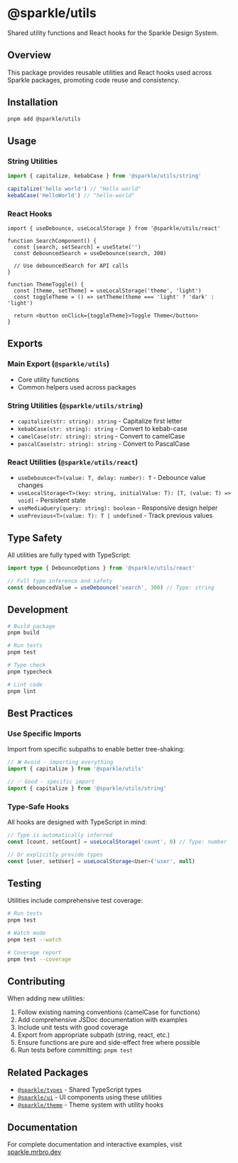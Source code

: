 # @sparkle/utils

Shared utility functions and React hooks for the Sparkle Design System.

## Overview

This package provides reusable utilities and React hooks used across Sparkle packages, promoting code reuse and consistency.

## Installation

```bash
pnpm add @sparkle/utils
```

## Usage

### String Utilities

```typescript
import { capitalize, kebabCase } from '@sparkle/utils/string'

capitalize('hello world') // "Hello world"
kebabCase('HelloWorld') // "hello-world"
```

### React Hooks

```tsx
import { useDebounce, useLocalStorage } from '@sparkle/utils/react'

function SearchComponent() {
  const [search, setSearch] = useState('')
  const debouncedSearch = useDebounce(search, 300)

  // Use debouncedSearch for API calls
}

function ThemeToggle() {
  const [theme, setTheme] = useLocalStorage('theme', 'light')
  const toggleTheme = () => setTheme(theme === 'light' ? 'dark' : 'light')

  return <button onClick={toggleTheme}>Toggle Theme</button>
}
```

## Exports

### Main Export (`@sparkle/utils`)

- Core utility functions
- Common helpers used across packages

### String Utilities (`@sparkle/utils/string`)

- `capitalize(str: string): string` - Capitalize first letter
- `kebabCase(str: string): string` - Convert to kebab-case
- `camelCase(str: string): string` - Convert to camelCase
- `pascalCase(str: string): string` - Convert to PascalCase

### React Utilities (`@sparkle/utils/react`)

- `useDebounce<T>(value: T, delay: number): T` - Debounce value changes
- `useLocalStorage<T>(key: string, initialValue: T): [T, (value: T) => void]` - Persistent state
- `useMediaQuery(query: string): boolean` - Responsive design helper
- `usePrevious<T>(value: T): T | undefined` - Track previous values

## Type Safety

All utilities are fully typed with TypeScript:

```typescript
import type { DebounceOptions } from '@sparkle/utils/react'

// Full type inference and safety
const debouncedValue = useDebounce('search', 300) // Type: string
```

## Development

```bash
# Build package
pnpm build

# Run tests
pnpm test

# Type check
pnpm typecheck

# Lint code
pnpm lint
```

## Best Practices

### Use Specific Imports

Import from specific subpaths to enable better tree-shaking:

```typescript
// ❌ Avoid - importing everything
import { capitalize } from '@sparkle/utils'

// ✅ Good - specific import
import { capitalize } from '@sparkle/utils/string'
```

### Type-Safe Hooks

All hooks are designed with TypeScript in mind:

```typescript
// Type is automatically inferred
const [count, setCount] = useLocalStorage('count', 0) // Type: number

// Or explicitly provide types
const [user, setUser] = useLocalStorage<User>('user', null)
```

## Testing

Utilities include comprehensive test coverage:

```bash
# Run tests
pnpm test

# Watch mode
pnpm test --watch

# Coverage report
pnpm test --coverage
```

## Contributing

When adding new utilities:

1. Follow existing naming conventions (camelCase for functions)
2. Add comprehensive JSDoc documentation with examples
3. Include unit tests with good coverage
4. Export from appropriate subpath (string, react, etc.)
5. Ensure functions are pure and side-effect free where possible
6. Run tests before committing: `pnpm test`

## Related Packages

- [`@sparkle/types`](../types/README.md) - Shared TypeScript types
- [`@sparkle/ui`](../ui/README.md) - UI components using these utilities
- [`@sparkle/theme`](../theme/README.md) - Theme system with utility hooks

## Documentation

For complete documentation and interactive examples, visit [sparkle.mrbro.dev](https://sparkle.mrbro.dev)
